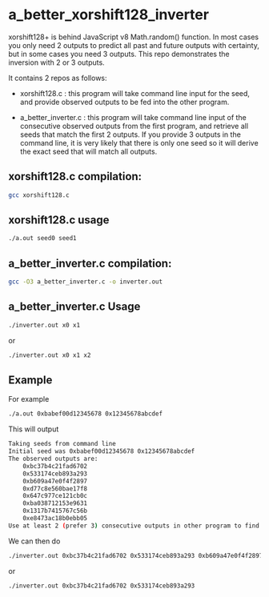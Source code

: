 # a_better_xorshift128_inverter
xorshift128+ is behind JavaScript v8 Math.random() function.
In most cases you only need 2 outputs to predict all past and future outputs with certainty,
but in some cases you need 3 outputs.
This repo demonstrates the inversion with 2 or 3 outputs.

It contains 2 repos as follows:

- xorshift128.c : this program will take command line input for the seed, and provide observed outputs
to be fed into the other program.

- a_better_inverter.c : this program will take command line input of the consecutive observed outputs
from the first program, and retrieve all seeds that match the first 2 outputs.  If you
provide 3 outputs in the command line, it is very likely that there is only one seed so it
will derive the exact seed that will match all outputs.


## xorshift128.c compilation:

```bash
gcc xorshift128.c
```

## xorshift128.c usage

```bash
./a.out seed0 seed1
```

## a_better_inverter.c compilation:


```bash
gcc -O3 a_better_inverter.c -o inverter.out
```

## a_better_inverter.c Usage

```bash
./inverter.out x0 x1 
```

or

```bash
./inverter.out x0 x1 x2
```

## Example
For example
```bash
./a.out 0xbabef00d12345678 0x12345678abcdef
```

This will output

```bash
Taking seeds from command line
Initial seed was 0xbabef00d12345678 0x12345678abcdef
The observed outputs are:
	0xbc37b4c21fad6702
	0x533174ceb893a293
	0xb609a47e0f4f2897
	0xd77c8e560bae17f8
	0x647c977ce121cb0c
	0xba038712153e9631
	0x1317b7415767c56b
	0xe8473ac18b0ebb05
Use at least 2 (prefer 3) consecutive outputs in other program to find initial seed
```

We can then do

```bash
./inverter.out 0xbc37b4c21fad6702 0x533174ceb893a293 0xb609a47e0f4f2897
```

or 

```bash
./inverter.out 0xbc37b4c21fad6702 0x533174ceb893a293
```


